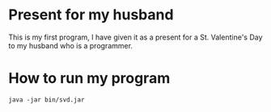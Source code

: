 
Present for my husband 
========

This is my first program, I have given it as a present for a St. Valentine's Day to my husband who is a programmer.

How to run my program
========

```
java -jar bin/svd.jar
```
